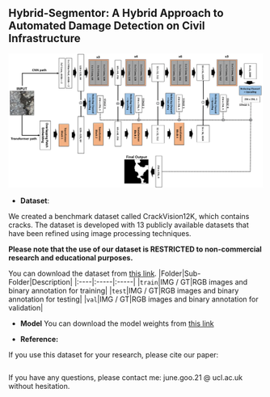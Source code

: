 ## Hybrid-Segmentor: A Hybrid Approach to Automated Damage Detection on Civil Infrastructure

![](./figures/model_architecture.png)

 - **Dataset**:

We created a benchmark dataset called CrackVision12K, which contains cracks. The dataset is developed with 13 publicly available datasets that have been refined using image processing techniques.

**Please note that the use of our dataset is RESTRICTED to non-commercial research and educational purposes.**

You can download the dataset from [this link](https://onedrive.live.com/?authkey=%21AAqG9xQnIlHYoyo&cid=ACF4A32C1F8162D1&id=ACF4A32C1F8162D1%21163379&parId=root&o=OneUp).
|Folder|Sub-Folder|Description|
|:----|:-----|:-----|
|`train`|IMG / GT|RGB images and binary annotation for training|
|`test`|IMG / GT|RGB images and binary annotation for testing|
|`val`|IMG / GT|RGB images and binary annotation for validation|

 - **Model**
 You can download the model weights from [this link](https://1drv.ms/u/s!AtFigR8so_SspuEIg4jDbJNfgGGjyA?e=RNcOGu)

 - **Reference:**

If you use this dataset for your research, please cite our paper:


```

```

If you have any questions, please contact me: june.goo.21 @ ucl.ac.uk without hesitation.
